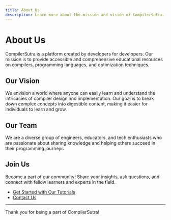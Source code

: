 ```yaml
---
title: About Us
description: Learn more about the mission and vision of CompilerSutra.
---
```


# About Us

CompilerSutra is a platform created by developers for developers. Our mission is to provide accessible and comprehensive educational resources on compilers, programming languages, and optimization techniques.

## Our Vision

We envision a world where anyone can easily learn and understand the intricacies of compiler design and implementation. Our goal is to break down complex concepts into digestible content, making it easier for individuals to learn and grow.

## Our Team

We are a diverse group of engineers, educators, and tech enthusiasts who are passionate about sharing knowledge and helping others succeed in their programming journeys.

## Join Us

Become a part of our community! Share your insights, ask questions, and connect with fellow learners and experts in the field.

- [Get Started with Our Tutorials](https://compilersutra.com/)
- [Contact Us](mailto:tiwariabhinavak@gmail.com)

---

Thank you for being a part of CompilerSutra!
